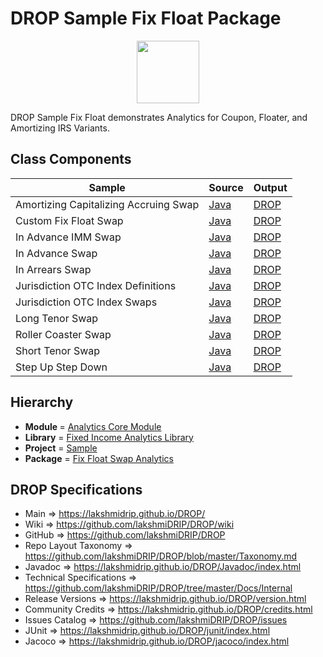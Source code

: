 # DROP Sample Fix Float Package

<p align="center"><img src="https://github.com/lakshmiDRIP/DROP/blob/master/DRIP_Logo.gif?raw=true" width="100"></p>

DROP Sample Fix Float demonstrates Analytics for Coupon, Floater, and Amortizing IRS Variants.


## Class Components

 |                 Sample                | Source | Output |
 |---------------------------------------|--------|--------|
 | Amortizing Capitalizing Accruing Swap | [Java](https://github.com/lakshmiDRIP/DROP/tree/master/src/main/java/org/drip/sample/fixfloat/AmortizingCapitalizingAccruingSwap.java) | [DROP](https://github.com/lakshmiDRIP/DROP/blob/master/drop/org/drip/sample/fixfloat/AmortizingCapitalizingAccruingSwap.drop) |
 | Custom Fix Float Swap                 | [Java](https://github.com/lakshmiDRIP/DROP/tree/master/src/main/java/org/drip/sample/fixfloat/CustomFixFloatSwap.java) | [DROP](https://github.com/lakshmiDRIP/DROP/blob/master/drop/org/drip/sample/fixfloat/CustomFixFloatSwap.drop) |
 | In Advance IMM Swap                   | [Java](https://github.com/lakshmiDRIP/DROP/tree/master/src/main/java/org/drip/sample/fixfloat/InAdvanceIMMSwap.java) | [DROP](https://github.com/lakshmiDRIP/DROP/blob/master/drop/org/drip/sample/fixfloat/InAdvanceIMMSwap.drop) |
 | In Advance Swap                       | [Java](https://github.com/lakshmiDRIP/DROP/tree/master/src/main/java/org/drip/sample/fixfloat/InAdvanceSwap.java) | [DROP](https://github.com/lakshmiDRIP/DROP/blob/master/drop/org/drip/sample/fixfloat/InAdvanceSwap.drop) |
 | In Arrears Swap                       | [Java](https://github.com/lakshmiDRIP/DROP/tree/master/src/main/java/org/drip/sample/fixfloat/InArrearsSwap.java) | [DROP](https://github.com/lakshmiDRIP/DROP/blob/master/drop/org/drip/sample/fixfloat/InArrearsSwap.drop) |
 | Jurisdiction OTC Index Definitions    | [Java](https://github.com/lakshmiDRIP/DROP/tree/master/src/main/java/org/drip/sample/fixfloat/JurisdictionOTCIndexDefinitions.java) | [DROP](https://github.com/lakshmiDRIP/DROP/blob/master/drop/org/drip/sample/fixfloat/JurisdictionOTCIndexDefinitions.drop) |
 | Jurisdiction OTC Index Swaps          | [Java](https://github.com/lakshmiDRIP/DROP/tree/master/src/main/java/org/drip/sample/fixfloat/JurisdictionOTCIndexSwaps.java) | [DROP](https://github.com/lakshmiDRIP/DROP/blob/master/drop/org/drip/sample/fixfloat/JurisdictionOTCIndexSwaps.drop) |
 | Long Tenor Swap                       | [Java](https://github.com/lakshmiDRIP/DROP/tree/master/src/main/java/org/drip/sample/fixfloat/LongTenorSwap.java) | [DROP](https://github.com/lakshmiDRIP/DROP/blob/master/drop/org/drip/sample/fixfloat/LongTenorSwap.drop) |
 | Roller Coaster Swap                   | [Java](https://github.com/lakshmiDRIP/DROP/tree/master/src/main/java/org/drip/sample/fixfloat/RollerCoasterSwap.java) | [DROP](https://github.com/lakshmiDRIP/DROP/blob/master/drop/org/drip/sample/fixfloat/RollerCoasterSwap.drop) |
 | Short Tenor Swap                      | [Java](https://github.com/lakshmiDRIP/DROP/tree/master/src/main/java/org/drip/sample/fixfloat/ShortTenorSwap.java) | [DROP](https://github.com/lakshmiDRIP/DROP/blob/master/drop/org/drip/sample/fixfloat/ShortTenorSwap.drop) |
 | Step Up Step Down                     | [Java](https://github.com/lakshmiDRIP/DROP/tree/master/src/main/java/org/drip/sample/fixfloat/StepUpStepDown.java) | [DROP](https://github.com/lakshmiDRIP/DROP/blob/master/drop/org/drip/sample/fixfloat/StepUpStepDown.drop) |


## Hierarchy

 <ul>
	<li><b>Module </b> = <a href = "https://github.com/lakshmiDRIP/DROP/tree/master/AnalyticsCore.md">Analytics Core Module</a></li>
	<li><b>Library</b> = <a href = "https://github.com/lakshmiDRIP/DROP/tree/master/FixedIncomeAnalyticsLibrary.md">Fixed Income Analytics Library</a></li>
	<li><b>Project</b> = <a href = "https://github.com/lakshmiDRIP/DROP/tree/master/src/main/java/org/drip/sample/README.md">Sample</a></li>
	<li><b>Package</b> = <a href = "https://github.com/lakshmiDRIP/DROP/tree/master/src/main/java/org/drip/sample/fixfloat/README.md">Fix Float Swap Analytics</a></li>
 </ul>


## DROP Specifications

 * Main                     => https://lakshmidrip.github.io/DROP/
 * Wiki                     => https://github.com/lakshmiDRIP/DROP/wiki
 * GitHub                   => https://github.com/lakshmiDRIP/DROP
 * Repo Layout Taxonomy     => https://github.com/lakshmiDRIP/DROP/blob/master/Taxonomy.md
 * Javadoc                  => https://lakshmidrip.github.io/DROP/Javadoc/index.html
 * Technical Specifications => https://github.com/lakshmiDRIP/DROP/tree/master/Docs/Internal
 * Release Versions         => https://lakshmidrip.github.io/DROP/version.html
 * Community Credits        => https://lakshmidrip.github.io/DROP/credits.html
 * Issues Catalog           => https://github.com/lakshmiDRIP/DROP/issues
 * JUnit                    => https://lakshmidrip.github.io/DROP/junit/index.html
 * Jacoco                   => https://lakshmidrip.github.io/DROP/jacoco/index.html
